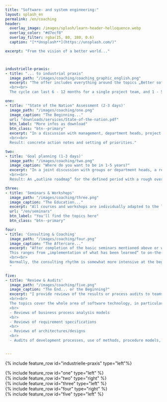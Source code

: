 ```yaml
---
title: "Software- and system engineering:"
layout: splash_en
permalink: /en/coaching
header:
  overlay_image: /images/splash/learn-header-helloquence.webp
  overlay_color: "#d7ecf8"
  overlay_filter: rgba(15, 80, 180, 0.6)
  caption: "[**Unsplash**](https://unsplash.com/)"

excerpt: "From the vision of a better world..."



industrielle-praxis:
- title: "... to industrial praxis"
  image_path: "/images/coaching/coaching_graphic_english.png"
  excerpt: "The offer includes everything around the topics „Better software and system engineering“: from taking stock of your „State of the Nation“, strategic goal planning (with regard to software technology), seminars and workshops to acquire basic knowledge, to project support in the form of coaching and consulting, and reviews and audits of acquired results.
  <br><br>
  The cycle can last 6 - 12 months for a single project team, and 1 - 5 years for entire departments with multiple projects. The end result is a motivated, well-trained and successful team."

one:
- title: '"State of the Nation" Assessment (2-3 days)'
  image_path: "/images/coaching/one.png"
  image_caption: "The Beginning..."
  url: "downloads/services/State-of-the-nation.pdf"
  btn_label: "More infos as download"
  btn_class: "btn--primary"
  excerpt: "In a discussion with management, department heads, project managers and employees, the initial situation of your software and system development is examined. If desired, also in cooperation with partners of the Atlantic System Guild or other German partners.
  <br><br>
  Result: concrete action notes and setting of priorities."

two:
- title: 'Goal planning (1-3 days)'
  image_path: "/images/coaching/two.png"
  image_caption: "Where do you want to be in 1-5 years?"
  excerpt: "In a joint discussion with groups or department heads, a realistic target is outlined for 12 months, 3 years or 5 years (depending on group size and initial situation). Necessary training measures, tool procurement, accompanying measures, organizational embedding, etc. are planned.
  <br><br>
  Result: An „outline roadmap“ for the defined period with a rough overview of efforts and costs."

three:
- title: 'Seminars & Workshops'
  image_path: "/images/coaching/three.png"
  image_caption: "The Education..."
  excerpt: "All courses and workshops are individually adapted to the level of training of the customer. Therefore the duration may vary."
  url: "/en/seminars"
  btn_label: "You'll find the topics here"
  btn_class: "btn--primary"

four:
- title: 'Consulting & Coaching'
  image_path: "/images/coaching/four.png"
  image_caption: "The Aftercare..."
  excerpt: "After completion of the basic seminars mentioned above or with suitable previous training, I supervise teams in the implementation of software engineering methods and procedures in practice through consulting or collaboration in ongoing projects.
  This ranges from „implementation of what has been learned“ to on-the-job training for particularly time-critical projects. The team is given a contact person so that questions are answered as quickly as possible and erroneous paths are avoided.
  <br><br>
  Normally, the consulting rhythm is somewhat more intensive at the beginning of the project, e.g. 2 - 3 days per week, can be reduced to 2 x 2 days per month after 1 - 2 months and to a few days per month or quarter after half a year. The supervision is gradually scaled down depending on the learning progress of the project team. Often the supervision then ends in quarterly or semi-annual reviews (see next point).
  "

five:
- title: 'Review & Audits'
  image_path: "/images/coaching/five.png"
  image_caption: "The End... or the Beginning?"
  excerpt: "I provide reviews of the results or process audits to teams that have been using methods and processes for some time and want external quality assurance or are looking for potential for improvement. For my preparation of reviews the rule of thumb is: approx. 1 day per centimeter of paper. The results of reviews and audits may lead to suggestions for targeted training in one area or another, or for the need for project support.
  <br><br>
  The topics cover the whole area of software technology, in particular e.g.
  <br>
  - Reviews of business process analysis models
  <br>
  - Reviews of requirement specifications
  <br>
  - Reviews of architectures/designs
  <br>
  - Audits of development processes, use of methods, procedure models, ..."


---
```


{% include feature_row id="industrielle-praxis" type="left"%}

<div class="coachingsteps">
{% include feature_row id="one" type="left" %}
</div>

<div class="coachingsteps">
{% include feature_row id="two" type="right" %}
</div>

<div class="coachingsteps">
{% include feature_row id="three" type="left" %}
</div>

<div class="coachingsteps">
{% include feature_row id="four" type="right" %}
</div>

<div class="coachingsteps">
{% include feature_row id="five" type="left" %}
</div>
